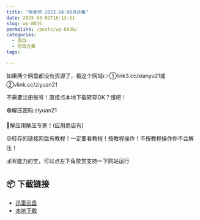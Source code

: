 ```yaml
---
title: "稀老师 2023.04-08月合集"
date: 2025-04-02T16:13:51
slug: wp-8836
permalink: /posts/wp-8836/
categories:
  - 盖📺
  - 恰饭合集
tags:

---
```


如果两个网盘都没有资源了，看这个网站👉①link3.cc/xianyu21或②vlink.cc/ziyuan21

不需要注册账号！直接点本地下载转存OK？懂吧！

🟢解压密码:ziyuan21

🔵解压用解压专家！(应用商店有)

🟡转存的链接网盘有教程！一定要看教程！按教程操作！不按教程操作你不会解压！

💰🈶能力的宝，可以点左下角赞赏支持一下网站运行

## 📦 下载链接
- [迅雷云盘](https://blziyuan21.com/pay-download/8836?key=24224dda26&down_id=0)
- [本地下载](https://blziyuan21.com/pay-download/8836?key=24224dda26&down_id=1)


